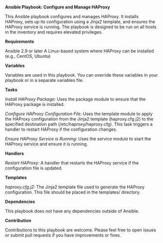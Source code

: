 **Ansible Playbook: Configure and Manage HAProxy**

This Ansible playbook configures and manages HAProxy. It installs HAProxy, sets up its configuration using a Jinja2 template, and ensures the HAProxy service is running. The playbook is designed to be run on all hosts in the inventory and requires elevated privileges.

**Requirements**

Ansible 2.9 or later
A Linux-based system where HAProxy can be installed (e.g., CentOS, Ubuntu)

**Variables**

Variables are used in this playbook. You can override these variables in your playbook or in a separate variables file.

**Tasks**

*Install HAProxy Package:*
Uses the package module to ensure that the HAProxy package is installed.

*Configure HAProxy Configuration File:*
Uses the template module to apply the HAProxy configuration from the Jinja2 template (haproxy.cfg.j2) to the specified destination path (/etc/haproxy/haproxy.cfg). This task triggers a handler to restart HAProxy if the configuration changes.

*Ensure HAProxy Service is Running:*
Uses the service module to start the HAProxy service and ensure it is running.

**Handlers**

*Restart HAProxy:*
A handler that restarts the HAProxy service if the configuration file is updated.

**Templates**

*haproxy.cfg.j2:* The Jinja2 template file used to generate the HAProxy configuration. This file should be placed in the templates/ directory.

**Dependencies**

This playbook does not have any dependencies outside of Ansible.

**Contribution**

Contributions to this playbook are welcome. Please feel free to open issues or submit pull requests if you have improvements or fixes.













